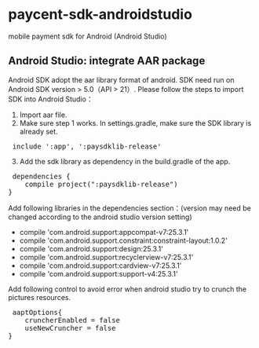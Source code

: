 # paycent-sdk-androidstudio
mobile payment sdk for Android (Android Studio)


##	Android Studio: integrate AAR package

Android SDK adopt the aar library format of android. SDK need run on Android SDK version > 5.0（API > 21）.
Please follow the steps to import SDK into Android Studio：
1)	Import aar file.
2)	Make sure step 1 works. In settings.gradle, make sure the SDK library is already set. 
<pre> include ':app', ':paysdklib-release' </pre>

3.	Add the sdk library as dependency in the build.gradle of the app. 

<pre> dependencies {
    compile project(":paysdklib-release")
}
</pre>
Add following libraries in the dependencies section：(version may need be changed according to the android studio version setting)

* compile 'com.android.support:appcompat-v7:25.3.1'
* compile 'com.android.support.constraint:constraint-layout:1.0.2'
* compile 'com.android.support:design:25.3.1'
* compile 'com.android.support:recyclerview-v7:25.3.1'
* compile 'com.android.support:cardview-v7:25.3.1'
* compile 'com.android.support:support-v4:25.3.1'

Add following control to avoid error when android studio try to crunch the pictures resources. 

<pre>
 aaptOptions{
	cruncherEnabled = false
	useNewCruncher = false
}
</pre>
